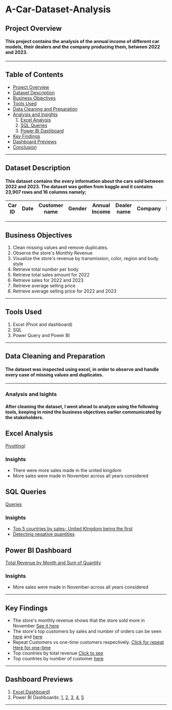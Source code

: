 # A-Car-Dataset-Analysis
## Project Overview
#### This project contains the analysis of the annual income of different car models, their dealers and the company producing them, between 2022 and 2023.
---
## Table of Contents
+ [Project Overview](#project-overview)
+ [Dataset Description](#dataset-description)
+ [Business Objectives](#business-objectives)
+ [Tools Used](#tools-used)
+ [Data Cleaning and Preparation](#data-cleaning-and-preparation)
+ [Analysis and Insights](#analysis-and-insights)
  1. [Excel Analysis](#excel-analysis)
  2. [SQL Queries](#sql-queries)
  3. [Power BI Dashboard](#power-bi-dashboard)
+ [Key Findings](#key-findings)
+ [Dashboard Previews](#dashboard-previews)
+ [Conclusion](#conclusion)
---
## Dataset Description
#### This dataset contains the every information about the cars sold between 2022 and 2023. The dataset was gotten from kaggle and it contains 23,907 rows and 16 columns namely;
| Car ID | Date | Customer name | Gender | Annual Income | Dealer name | Company | Model | Engine | Transmission | Color | Price | Dealer_no | Body Style | Phone | Dealer region |
| ------ | ---- | ------------- | ------ | ------------- | ----------- | ------- | ----- | ------ | ------------ | ----- | ----- | --------- | ---------- | ----- | ------------- |

---
## Business Objectives
1. Clean missing values and remove duplicates.
2. Observe the store's Monthly Revenue
3. Visualize the store's revenue by transmission, color, region and body style
4. Retrieve total number per body
5. Retrieve total sales amount for 2022
6. Retrieve sales for 2022 and 2023
7. Retrieve average selling price
8. Retrieve average selling price for 2022 and 2023
---
## Tools Used
1. Excel (Pivot and dashboard)
2. SQL
3. Power Query and Power BI
---
## Data Cleaning and Preparation
#### The dataset was inspected using excel, in order to observe and handle every case of missing values and duplicates.
---
### Analysis and Isights
#### After cleaning the dataset, I went ahead to analyze using the following tools, keeping in mind the business objectives earlier communicated by the stakeholders.
## Excel Analysis
[Pivotting](https://ibb.co/rG5SJLRd))
### Insights
+ There were more sales made in the united kingdom
+ More sales were made in November across all years considered
## SQL Queries
[Queries](https://ibb.co/Wvj1smts)
### Insights
+ [Top 5 countries by sales- United KIngdom being the first](https://ibb.co/v6qj86yf)
+ [Detecting negative quantities](https://ibb.co/Tqb00Zv5)
## Power BI Dashboard
[Total Revenue by Month and Sum of Quantity](https://ibb.co/svXLCmrW)
### Insights
+ More sales were made in November across all years considered
---
## Key Findings
+ The store's monthly revenue shows that the store sold more in November [See it here](https://ibb.co/6JrDMyGn)
+ The store's top customers by sales and number of orders can be seen [here](https://ibb.co/ZRbKXKtR) and [here](https://ibb.co/YmtXGPj)
+ Repeat Customers vs one-time customers respectively. [Click for repeat](https://ibb.co/Q7KWbbXF) [Here for one-time](https://ibb.co/zVqkK4kQ)
+ Top countries by total revenue [Click to see](https://ibb.co/1GkZy7q4)
+ Top countries by number of customer [here](https://ibb.co/DfxX1xph)
---
## Dashboard Previews
1. [Excel Dashboard](https://ibb.co/v44qcFvT))
2. Power BI Dashboards: [1](https://ibb.co/bgfzzDWj), [2](https://ibb.co/VckfmKHY), [3](https://ibb.co/5wxpFct), [4](https://ibb.co/QFxzDFwf), [5](https://ibb.co/GfXSsPV7)
---
